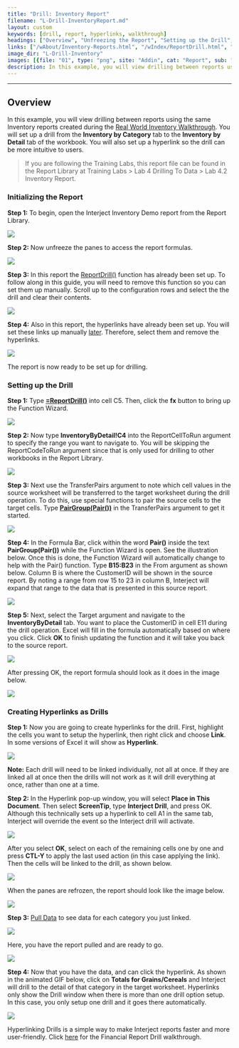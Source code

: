 ```yaml
---
title: "Drill: Inventory Report"
filename: "L-Drill-InventoryReport.md"
layout: custom
keywords: [drill, report, hyperlinks, walkthrough]
headings: ["Overview", "Unfreezing the Report", "Setting up the Drill", "Creating Hyperlinks as Drills"]
links: ["/wAbout/Inventory-Reports.html", "/wIndex/ReportDrill.html", "/wIndex/PairGroup.html", "/wGetStarted/INTERJECT-Ribbon-Menu-Items.html", "wGetStarted/L-Drill-FinancialReport.html"]
image_dir: "L-Drill-Inventory"
images: [{file: "01", type: "png", site: "Addin", cat: "Report", sub: "", report: "Inventory by Category", ribbon: "", config: ""}, {file: "02", type: "png", site: "Excel", cat: "Freeze Panes", sub: "", report: "Inventory by Category", ribbon: "", config: ""}, {file: "03", type: "png", site: "Excel", cat: "Function Wizard", sub: "", report: "Inventory by Category", ribbon: "", config: "Yes"}, {file: "04", type: "png", site: "Excel", cat: "Function Wizard", sub: "", report: "Inventory by Category", ribbon: "", config: "Yes"}, {file: "05", type: "png", site: "Excel", cat: "Function Wizard", sub: "", report: "Inventory by Category", ribbon: "", config: "Yes"}, {file: "06", type: "png", site: "Excel", cat: "Function Wizard", sub: "", report: "Inventory by Category", ribbon: "", config: "Yes"}, {file: "07", type: "png", site: "Excel", cat: "Function Wizard", sub: "", report: "Inventory by Category", ribbon: "", config: "Yes"}, {file: "08", type: "png", site: "Addin", cat: "Report", sub: "", report: "Inventory by Category", ribbon: "", config: "Yes"}, {file: "09", type: "png", site: "Excel", cat: "Right Click Menu", sub: "", report: "Inventory by Category", ribbon: "", config: "Yes"}, {file: "10", type: "png", site: "Excel", cat: "Insert Hyperlink", sub: "", report: "Inventory by Category", ribbon: "", config: "Yes"}, {file: "11", type: "png", site: "Addin", cat: "Report", sub: "", report: "Inventory by Category", ribbon: "", config: "Yes"}, {file: "12", type: "png", site: "Addin", cat: "Report", sub: "", report: "Inventory by Category", ribbon: "", config: ""}, {file: "13", type: "png", site: "Addin", cat: "Pull Data", sub: "", report: "Inventory by Category", ribbon: "Simple", config: ""}, {file: "14", type: "png", site: "Addin", cat: "Report", sub: "", report: "Inventory by Category", ribbon: "", config: ""}, {file: "InventoryDrill", type: "gif", site: "Addin", cat: "Data Drill", sub: "", report: "Inventory by Category", ribbon: "", config: ""}]
description: In this example, you will view drilling between reports using the same Inventory reports created during the Real World Inventory Walkthrough. You will set up a drill from the Inventory by Category tab to the Inventory by Detail tab of the workbook. You will also set up a hyperlink so the drill can be more intuitive to users.
---
```

* * *

## Overview

In this example, you will view drilling between reports using the same Inventory reports created during the [Real World Inventory Walkthrough](/wAbout/Inventory-Reports.html). You will set up a drill from the **Inventory by Category** tab to the **Inventory by Detail** tab of the workbook. You will also set up a hyperlink so the drill can be more intuitive to users.

<blockquote class=lab_info>
 If you are following the Training Labs, this report file can be found in the Report Library at Training Labs > Lab 4 Drilling To Data > Lab 4.2 Inventory Report.
</blockquote>

### Initializing the Report

**Step 1:** To begin, open the Interject Inventory Demo report from the Report Library.

![](/images/L-Drill-Inventory/01.png)
<br>

**Step 2:** Now unfreeze the panes to access the report formulas.

![](/images/L-Drill-Inventory/02.png)
<br>

**Step 3:** In this report the [ReportDrill()](/wIndex/ReportDrill.html) function has already been set up. To follow along in this guide, you will need to remove this function so you can set them up manually. Scroll up to the configuration rows and select the the drill and clear their contents.

![](/images/L-Drill-Inventory/02b.png)
<br>

**Step 4:** Also in this report, the hyperlinks have already been set up. You will set these links up manually [later](#creating-hyperlinks-as-drills). Therefore, select them and remove the hyperlinks.

![](/images/L-Drill-Inventory/02c.png)
<br>

The report is now ready to be set up for drilling.

### Setting up the Drill

**Step 1:** Type [**=ReportDrill()**](/wIndex/ReportDrill.html) into cell C5. Then, click the **fx** button to bring up the Function Wizard.

![](/images/L-Drill-Inventory/03.png)
<br>

**Step 2:** Now type **InventoryByDetail!C4** into the ReportCellToRun argument to specify the range you want to navigate to. You will be skipping the ReportCodeToRun argument since that is only used for drilling to other workbooks in the Report Library.

![](/images/L-Drill-Inventory/04.png)
<br>

**Step 3:** Next use the TransferPairs argument to note which cell values in the source worksheet will be transferred to the target worksheet during the drill operation. To do this, use special functions to pair the source cells to the target cells. Type [**PairGroup(Pair())**](/wIndex/PairGroup.html) in the TransferPairs argument to get it started.

![](/images/L-Drill-Inventory/05.png)
<br>

**Step 4:** In the Formula Bar, click within the word **Pair()** inside the text **PairGroup(Pair())** while the Function Wizard is open. See the illustration below. Once this is done, the Function Wizard will automatically change to help with the Pair() function. Type **B15:B23** in the From argument as shown below. Column B is where the CustomerID will be shown in the source report. By noting a range from row 15 to 23 in column B, Interject will expand that range to the data that is presented in this source report.

![](/images/L-Drill-Inventory/06.png)
<br>

**Step 5:** Next, select the Target argument and navigate to the **InventoryByDetail** tab. You want to place the CustomerID in cell E11 during the drill operation. Excel will fill in the formula automatically based on where you click. Click **OK** to finish updating the function and it will take you back to the source report.

![](/images/L-Drill-Inventory/07.png)
<br>

After pressing OK, the report formula should look as it does in the image below.

![](/images/L-Drill-Inventory/08.png)
<br>

### Creating Hyperlinks as Drills

**Step 1:** Now you are going to create hyperlinks for the drill. First, highlight the cells you want to setup the hyperlink, then right click and choose **Link**. In some versions of Excel it will show as **Hyperlink**.

![](/images/L-Drill-Inventory/09.png)
<br>

**Note:** Each drill will need to be linked individually, not all at once. If they are linked all at once then the drills will not work as it will drill everything at once, rather than one at a time.

**Step 2:** In the Hyperlink pop-up window, you will select **Place in This Document**. Then select **ScreenTip**, type **Interject Drill**, and press OK. Although this technically sets up a hyperlink to cell A1 in the same tab, Interject will override the event so the Interject drill will activate.

![](/images/L-Drill-Inventory/10.png)
<br>

After you select **OK**, select on each of the remaining cells one by one and press **CTL-Y** to apply the last used action (in this case applying the link). Then the cells will be linked to the drill, as shown below.

![](/images/L-Drill-Inventory/11.png)
<br>

When the panes are refrozen, the report should look like the image below.

![](/images/L-Drill-Inventory/12.png)
<br>

**Step 3:** [Pull Data](/wGetStarted/INTERJECT-Ribbon-Menu-Items.html) to see data for each category you just linked.

![](/images/L-Drill-Inventory/13.png)
<br>

Here, you have the report pulled and are ready to go.

![](/images/L-Drill-Inventory/14.png)
<br>

**Step 4:** Now that you have the data, and can click the hyperlink. As shown in the animated GIF below, click on **Totals for Grains/Cereals** and Interject will drill to the detail of that category in the target worksheet. Hyperlinks only show the Drill window when there is more than one drill option setup. In this case, you only setup one drill and it goes there automatically.

![](/images/L-Drill-Inventory/InventoryDrill.gif)
<br>

Hyperlinking Drills is a simple way to make Interject reports faster and more user-friendly. Click [here](wGetStarted/L-Drill-FinancialReport.html) for the Financial Report Drill walkthrough.

